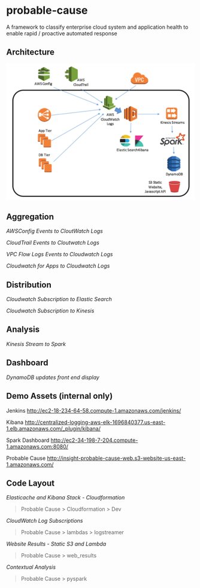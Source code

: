 # probable-cause
A framework to classify enterprise cloud system and application health to enable rapid / proactive automated response

## Architecture

![alt text](architecture.png "Probable Cause Architecture")

## Aggregation
*AWSConfig Events to CloutWatch Logs*

*CloudTrail Events to Cloutwatch Logs*

*VPC Flow Logs Events to Cloudwatch Logs*

*Cloudwatch for Apps to Cloudwatch Logs*

## Distribution
*Cloudwatch Subscription to Elastic Search*

*Cloudwatch Subscription to Kinesis*

## Analysis
*Kinesis Stream to Spark*

## Dashboard 
*DynamoDB updates front end display*


## Demo Assets (internal only)

Jenkins
http://ec2-18-234-64-58.compute-1.amazonaws.com/jenkins/

Kibana
http://centralized-logging-aws-elk-1696840377.us-east-1.elb.amazonaws.com/_plugin/kibana/

Spark Dashboard
http://ec2-34-198-7-204.compute-1.amazonaws.com:8080/

Probable Cause
http://insight-probable-cause-web.s3-website-us-east-1.amazonaws.com/

## Code Layout

*Elasticache and Kibana Stack - Cloudformation*
> Probable Cause > Cloudformation > Dev

*CloudWatch Log Subscriptions*
> Probable Cause > lambdas > logstreamer

*Website Results - Static S3 and Lambda*
> Probable Cause > web_results

*Contextual Analysis*
> Probable Cause > pyspark

